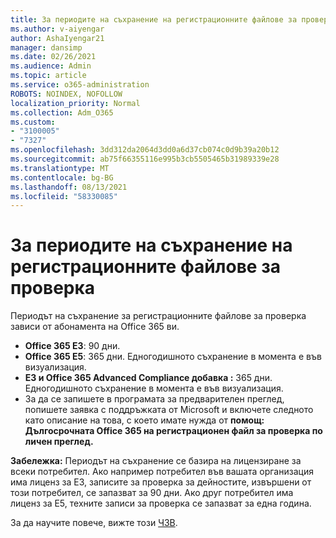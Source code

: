 ```yaml
---
title: За периодите на съхранение на регистрационните файлове за проверка
ms.author: v-aiyengar
author: AshaIyengar21
manager: dansimp
ms.date: 02/26/2021
ms.audience: Admin
ms.topic: article
ms.service: o365-administration
ROBOTS: NOINDEX, NOFOLLOW
localization_priority: Normal
ms.collection: Adm_O365
ms.custom:
- "3100005"
- "7327"
ms.openlocfilehash: 3dd312da2064d3dd0a6d37cb074c0d9b39a20b12
ms.sourcegitcommit: ab75f66355116e995b3cb5505465b31989339e28
ms.translationtype: MT
ms.contentlocale: bg-BG
ms.lasthandoff: 08/13/2021
ms.locfileid: "58330085"
---
```

# <a name="about-audit-logs-retention-periods"></a>За периодите на съхранение на регистрационните файлове за проверка

Периодът на съхранение за регистрационните файлове за проверка зависи от абонамента на Office 365 ви.

- **Office 365 E3**: 90 дни.
- **Office 365 E5**: 365 дни. Едногодишното съхранение в момента е във визуализация.
- **E3 и Office 365 Advanced Compliance добавка :** 365 дни. Едногодишното съхранение в момента е във визуализация.
- За да се запишете в програмата за предварителен преглед, попишете заявка с поддръжката от Microsoft и включете следното като описание на това, с което имате нужда от **помощ: Дългосрочната Office 365 на регистрационен файл за проверка по личен преглед.**

**Забележка:** Периодът на съхранение се базира на лицензиране за всеки потребител. Ако например потребител във вашата организация има лиценз за E3, записите за проверка за дейностите, извършени от този потребител, се запазват за 90 дни. Ако друг потребител има лиценз за E5, техните записи за проверка се запазват за една година.

За да научите повече, вижте този [ЧЗВ](https://go.microsoft.com/fwlink/?linkid=2115336).